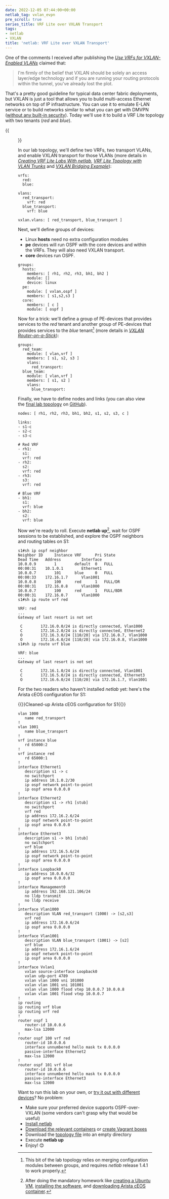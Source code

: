 ```yaml
---
date: 2022-12-05 07:44:00+00:00
netlab_tag: vxlan_evpn
pre_scroll: true
series_title: VRF Lite over VXLAN Transport
tags:
- netlab
- VXLAN
title: 'netlab: VRF Lite over VXLAN Transport'
---
```

One of the comments I received after publishing the _[Use VRFs for VXLAN-Enabled VLANs](/2022/10/use-vrf-for-vxlan-vlans/)_ claimed that:

> I'm firmly of the belief that VXLAN should be solely an access layer/edge technology and if you are running your routing protocols within the tunnel, you've already lost the plot.

That's a pretty good guideline for typical data center fabric deployments, but VXLAN is just a tool that allows you to build multi-access Ethernet networks on top of IP infrastructure. You can use it to emulate E-LAN service or to build networks similar to what you can get with DMVPN ([without any built-in security](/2018/11/omg-vxlan-is-still-insecure/)). Today we'll use it to build a VRF Lite topology with two tenants (*red* and *blue*).

<!--more-->
{{<figure src="/2022/12/netlab-vxlan-vrf-lite.png" caption="Lab topology">}}

In our lab topology, we'll define two VRFs, two transport VLANs, and enable VXLAN transport for those VLANs (more details in _[Creating VRF Lite Labs With netlab](/2022/04/netsim-vrf-lite/)_, _[VRF Lite Topology with VLAN Trunks](/2022/09/netlab-vrf-lite/)_ and _[VXLAN Bridging Example](/2022/09/netlab-vxlan-bridging/)_):

```
vrfs:
  red:
  blue:

vlans:
  red_transport:
    vrf: red
  blue_transport:
    vrf: blue

vxlan.vlans: [ red_transport, blue_transport ]
```

Next, we'll define groups of devices: 

* Linux **hosts** need no extra configuration modules
* **pe** devices will run OSPF with the core devices and within the VRFs. They will also need VXLAN transport.
* **core** devices run OSPF.

```
groups:
  hosts:
    members: [ rh1, rh2, rh3, bh1, bh2 ]
    module: []
    device: linux
  pe:
    module: [ vxlan,ospf ]
    members: [ s1,s2,s3 ]
  core:
    members: [ c ]
    module: [ ospf ]
```

Now for a trick: we'll define a group of PE-devices that provides services to the *red* tenant and another group of PE-devices that provides services to the *blue* tenant[^RSV] (more details in _[VXLAN Router-on-a-Stick](/2022/11/netlab-vxlan-router-stick/)_):

[^RSV]: This bit of the lab topology relies on merging configuration modules between groups, and requires *netlab* release 1.4.1 to work properly.

```
groups:
  red_team:
    module: [ vlan,vrf ]
    members: [ s1, s2, s3 ]
    vlans:
      red_transport:
  blue_team:
    module: [ vlan,vrf ]
    members: [ s1, s2 ]
    vlans:
      blue_transport:
```

Finally, we have to define nodes and links (you can also view the [final lab topology](https://github.com/ipspace/netlab-examples/blob/master/VXLAN/vxlan-vrf-lite/topology.yml) on [GitHub](https://github.com/ipspace/netlab-examples/blob/master/VXLAN/vxlan-vrf-lite)).

```
nodes: [ rh1, rh2, rh3, bh1, bh2, s1, s2, s3, c ]

links:
- s1-c
- s2-c
- s3-c

# Red VRF
- rh1:
  s1:
  vrf: red
- rh2:
  s2:
  vrf: red
- rh3:
  s3:
  vrf: red

# Blue VRF
- bh1:
  s1:
  vrf: blue
- bh2:
  s2:
  vrf: blue
```

Now we're ready to roll. Execute **netlab up**[^HW], wait for OSPF sessions to be established, and explore the OSPF neighbors and routing tables on S1:

[^HW]: After doing the mandatory homework like [creating a Ubuntu VM](https://netlab.tools/install/ubuntu-vm/), [installing the software](https://netlab.tools/labs/clab/), and [downloading Arista cEOS container](https://netlab.tools/labs/ceos/).

```
s1#sh ip ospf neighbor
Neighbor ID     Instance VRF      Pri State                  Dead Time   Address         Interface
10.0.0.9        1        default  0   FULL                   00:00:31    10.1.0.1        Ethernet1
10.0.0.7        101      blue     0   FULL                   00:00:33    172.16.1.7      Vlan1001
10.0.0.8        100      red      1   FULL/DR                00:00:31    172.16.0.8      Vlan1000
10.0.0.7        100      red      1   FULL/BDR               00:00:31    172.16.0.7      Vlan1000
s1#sh ip route vrf red

VRF: red
...
Gateway of last resort is not set

 C        172.16.0.0/24 is directly connected, Vlan1000
 C        172.16.2.0/24 is directly connected, Ethernet2
 O        172.16.3.0/24 [110/20] via 172.16.0.7, Vlan1000
 O        172.16.4.0/24 [110/20] via 172.16.0.8, Vlan1000
s1#sh ip route vrf blue

VRF: blue
...
Gateway of last resort is not set

 C        172.16.1.0/24 is directly connected, Vlan1001
 C        172.16.5.0/24 is directly connected, Ethernet3
 O        172.16.6.0/24 [110/20] via 172.16.1.7, Vlan1001
```

For the two readers who haven't installed *netlab* yet: here's the Arista cEOS configuration for S1:

{{<cc>}}Cleaned-up Arista cEOS configuration for S1{{</cc>}}
```
vlan 1000
   name red_transport
!
vlan 1001
   name blue_transport
!
vrf instance blue
   rd 65000:2
!
vrf instance red
   rd 65000:1
!
interface Ethernet1
   description s1 -> c
   no switchport
   ip address 10.1.0.2/30
   ip ospf network point-to-point
   ip ospf area 0.0.0.0
!
interface Ethernet2
   description s1 -> rh1 [stub]
   no switchport
   vrf red
   ip address 172.16.2.6/24
   ip ospf network point-to-point
   ip ospf area 0.0.0.0
!
interface Ethernet3
   description s1 -> bh1 [stub]
   no switchport
   vrf blue
   ip address 172.16.5.6/24
   ip ospf network point-to-point
   ip ospf area 0.0.0.0
!
interface Loopback0
   ip address 10.0.0.6/32
   ip ospf area 0.0.0.0
!
interface Management0
   ip address 192.168.121.106/24
   no lldp transmit
   no lldp receive
!
interface Vlan1000
   description VLAN red_transport (1000) -> [s2,s3]
   vrf red
   ip address 172.16.0.6/24
   ip ospf area 0.0.0.0
!
interface Vlan1001
   description VLAN blue_transport (1001) -> [s2]
   vrf blue
   ip address 172.16.1.6/24
   ip ospf network point-to-point
   ip ospf area 0.0.0.0
!
interface Vxlan1
   vxlan source-interface Loopback0
   vxlan udp-port 4789
   vxlan vlan 1000 vni 101000
   vxlan vlan 1001 vni 101001
   vxlan vlan 1000 flood vtep 10.0.0.7 10.0.0.8
   vxlan vlan 1001 flood vtep 10.0.0.7
!
ip routing
ip routing vrf blue
ip routing vrf red
!
router ospf 1
   router-id 10.0.0.6
   max-lsa 12000
!
router ospf 100 vrf red
   router-id 10.0.0.6
   interface unnumbered hello mask tx 0.0.0.0
   passive-interface Ethernet2
   max-lsa 12000
!
router ospf 101 vrf blue
   router-id 10.0.0.6
   interface unnumbered hello mask tx 0.0.0.0
   passive-interface Ethernet3
   max-lsa 12000
```

Want to run this lab on your own, or [try it out with different devices](https://github.com/ipspace/netlab-examples/tree/master/VXLAN/vxlan-vrf-lite)? No problem:

* Make sure your preferred device supports OSPF-over-VXLAN (some vendors can't grasp why that would be useful)
* [Install netlab](https://netlab.tools/install/)
* [Download the relevant containers](https://netlab.tools/labs/clab/) or [create Vagrant boxes](https://netlab.tools/labs/libvirt/)
* Download the [topology file](https://github.com/ipspace/netlab-examples/blob/master/VXLAN/vxlan-vrf-lite/topology.yml) into an empty directory
* Execute **netlab up**
* Enjoy! 😊